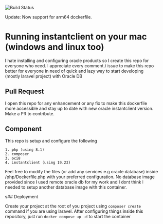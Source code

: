 
![Build Status](https://github.com/AmeerFaisalAdanan/laravel-instantclient-oci-base/actions/workflows/testbuild.yml/badge.svg)

Update: Now support for arm64 dockerfile.

# Running instantclient on your mac (windows and linux too)

I hate installing and configuring oracle products so I create this repo for everyone who need. I appreciate every comment / issue to make this repo better for everyone in need of quick and lazy way to start developing (mostly laravel project) with Oracle DB 


## Pull Request

I open this repo for any enhancement or any fix to make this dockerfile more accessible and stay up to date with new oracle instantclient version. Make a PR to contribute.


## Component

This repo is setup and configure the following

    1. php (using 8.1)
    2. composer 
    3. oci8 
    4. instantclient (using 19.23)

Feel free to modify the files (or add any services e.g oracle database) inside /php/Dockerfile.php with your preferred configuration. No database image provided since I used remote oracle db for my work and I dont think I needed to setup another database image with this container.


s## Deployment

Create your project at the root of you project using `composer create` command if you are using laravel. After configuring things inside this repository, just run `docker compose up -d` to start the container